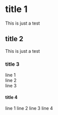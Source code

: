 # title 1

This is just a test

## title 2

This is just a test


### title 3

line 1  
line 2  
line 3  

#### title 4

line 1
line 2
line 3
line 4
 